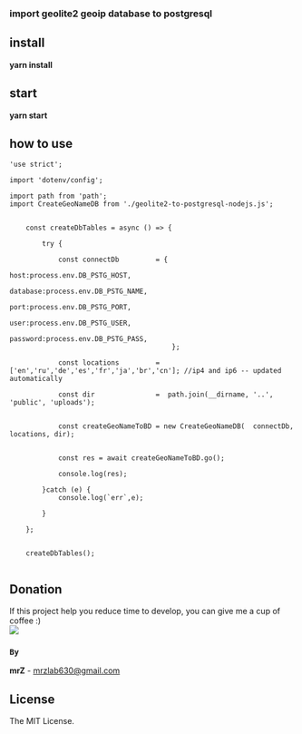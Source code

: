 ### import geolite2 geoip database to postgresql

## install
**yarn install**

## start
**yarn start**

## how to use

```
'use strict';

import 'dotenv/config';

import path from 'path';
import CreateGeoNameDB from './geolite2-to-postgresql-nodejs.js';


    const createDbTables = async () => {

        try {

            const connectDb         = {
                                            host:process.env.DB_PSTG_HOST,
                                            database:process.env.DB_PSTG_NAME,
                                            port:process.env.DB_PSTG_PORT,
                                            user:process.env.DB_PSTG_USER,
                                            password:process.env.DB_PSTG_PASS,
                                        };

            const locations         = ['en','ru','de','es','fr','ja','br','cn']; //ip4 and ip6 -- updated automatically

            const dir               =  path.join(__dirname, '..', 'public', 'uploads');


            const createGeoNameToBD = new CreateGeoNameDB(  connectDb, locations, dir);


            const res = await createGeoNameToBD.go();

            console.log(res);

        }catch (e) {
            console.log(`err`,e);

        }

    };


    createDbTables();
           
```

## Donation
If this project help you reduce time to develop, you can give me a cup of coffee :)
<br>
[![](https://www.paypalobjects.com/en_US/i/btn/btn_donateCC_LG.gif)](https://www.paypal.com/cgi-bin/webscr?cmd=_s-xclick&hosted_button_id=3FYLY9YVBTSEL)



### `By`
**mrZ** - mrzlab630@gmail.com

## License

The MIT License.